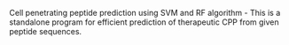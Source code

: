 Cell penetrating peptide prediction using SVM and RF algorithm - This is a standalone program for efficient prediction of therapeutic CPP from given peptide sequences.
